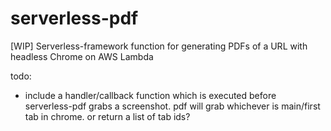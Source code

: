 # serverless-pdf
[WIP] Serverless-framework function for generating PDFs of a URL with headless Chrome on AWS Lambda


todo:
- include a handler/callback function which is executed before serverless-pdf grabs a screenshot. pdf will grab whichever is main/first tab in chrome. or return a list of tab ids?
